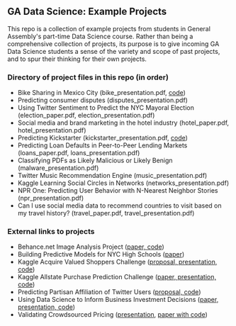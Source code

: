## GA Data Science: Example Projects

This repo is a collection of example projects from students in General Assembly's part-time Data Science course. Rather than being a comprehensive collection of projects, its purpose is to give incoming GA Data Science students a sense of the variety and scope of past projects, and to spur their thinking for their own projects.


### Directory of project files in this repo (in order)

* Bike Sharing in Mexico City (bike_presentation.pdf, [code](https://github.com/justmarkham/gadsdc2/tree/master/final_project/jesus))
* Predicting consumer disputes (disputes_presentation.pdf)
* Using Twitter Sentiment to Predict the NYC Mayoral Election (election_paper.pdf, election_presentation.pdf)
* Social media and brand marketing in the hotel industry (hotel_paper.pdf, hotel_presentation.pdf)
* Predicting Kickstarter (kickstarter_presentation.pdf, [code](http://nbviewer.ipython.org/url/www.rubennaeff.nl/extra/gads7/rubennaeff_kickstarter_notebook.ipynb))
* Predicting Loan Defaults in Peer-to-Peer Lending Markets (loans_paper.pdf, loans_presentation.pdf)
* Classifying PDFs as Likely Malicious or Likely Benign (malware_presentation.pdf)
* Twitter Music Recommendation Engine (music_presentation.pdf)
* Kaggle Learning Social Circles in Networks (networks_presentation.pdf)
* NPR One: Predicting User Behavior with N-Nearest Neighbor Stories (npr_presentation.pdf)
* Can I use social media data to recommend countries to visit based on my travel history? (travel_paper.pdf, travel_presentation.pdf)


### External links to projects

* Behance.net Image Analysis Project ([paper, code](https://github.com/devowhippit/ga-ds-project))
* Building Predictive Models for NYC High Schools ([paper](http://www.scribd.com/doc/191207189/Building-Predictive-Models-for-NYC-High-Schools-Alec-Hubel))
* Kaggle Acquire Valued Shoppers Challenge ([proposal, presentation, code](https://github.com/eklypse/DAT6/tree/gh-pages/DAT6_CLB2))
* Kaggle Allstate Purchase Prediction Challenge ([paper, presentation, code](https://github.com/justmarkham/kaggle-allstate))
* Predicting Partisan Affiliation of Twitter Users ([proposal, code](https://github.com/johnkabler/voter_data_project))
* Using Data Science to Inform Business Investment Decisions ([paper, presentation, code](https://github.com/andy-vee/gads_project))
* Validating Crowdsourced Pricing ([presentation](https://github.com/justmarkham/gadsdc1/blob/master/final_projects/Laura_Final_project/FinalPresentation.md), [paper with code](https://github.com/justmarkham/gadsdc1/blob/master/final_projects/laura.Rmd))
